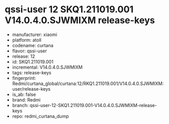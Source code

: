 # qssi-user 12 SKQ1.211019.001 V14.0.4.0.SJWMIXM release-keys
- manufacturer: xiaomi
- platform: atoll
- codename: curtana
- flavor: qssi-user
- release: 12
- id: SKQ1.211019.001
- incremental: V14.0.4.0.SJWMIXM
- tags: release-keys
- fingerprint: Redmi/curtana_global/curtana:12/RKQ1.211019.001/V14.0.4.0.SJWMIXM:user/release-keys
- is_ab: false
- brand: Redmi
- branch: qssi-user-12-SKQ1.211019.001-V14.0.4.0.SJWMIXM-release-keys
- repo: redmi_curtana_dump
